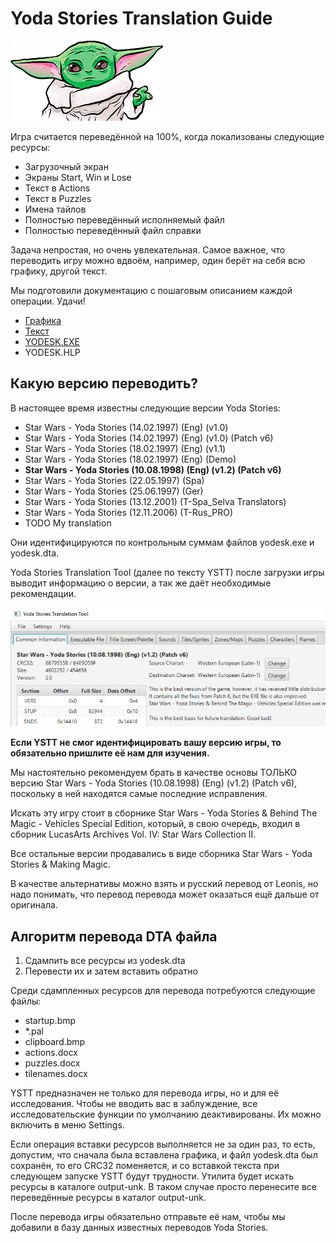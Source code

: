 Yoda Stories Translation Guide
==============================

![](../images/baby-yoda.png)

Игра считается переведённой на 100%, когда локализованы следующие ресурсы: 

* Загрузочный экран
* Экраны Start, Win и Lose
* Текст в Actions
* Текст в Puzzles
* Имена тайлов
* Полностью переведённый исполняемый файл
* Полностью переведённый файл справки

Задача непростая, но очень увлекательная. Самое важное, что переводить игру можно вдвоём, например, один берёт на себя всю графику, другой текст.

Мы подготовили документацию с пошаговым описанием каждой операции. Удачи!

* [Графика](graphics-translation-guide.md)
* [Текст](text-translation-guide.md)
* [YODESK.EXE](exe-translation-guide.md)
* YODESK.HLP

## Какую версию переводить?

В настоящее время известны следующие версии Yoda Stories:

* Star Wars - Yoda Stories (14.02.1997) (Eng) (v1.0)
* Star Wars - Yoda Stories (14.02.1997) (Eng) (v1.0) (Patch v6)
* Star Wars - Yoda Stories (18.02.1997) (Eng) (v1.1)
* Star Wars - Yoda Stories (18.02.1997) (Eng) (Demo)
* **Star Wars - Yoda Stories (10.08.1998) (Eng) (v1.2) (Patch v6)**
* Star Wars - Yoda Stories (22.05.1997) (Spa)
* Star Wars - Yoda Stories (25.06.1997) (Ger)
* Star Wars - Yoda Stories (13.12.2001) (T-Spa_Selva Translators)
* Star Wars - Yoda Stories (12.11.2006) (T-Rus_PRO)
* TODO My translation

Они идентифицируются по контрольным суммам файлов yodesk.exe и yodesk.dta.

Yoda Stories Translation Tool (далее по тексту YSTT) после загрузки игры выводит информацию о версии, а так же даёт необходимые рекомендации.

![](../images/gui-common.png)

**Если YSTT не смог идентифицировать вашу версию игры, то обязательно пришлите её нам для изучения.**

Мы настоятельно рекомендуем брать в качестве основы ТОЛЬКО версию Star Wars - Yoda Stories (10.08.1998) (Eng) (v1.2) (Patch v6),
поскольку в ней находятся самые последние исправления.

Искать эту игру стоит в сборнике Star Wars - Yoda Stories & Behind The Magic - Vehicles Special Edition, который,
в свою очередь, входил в сборник LucasArts Archives Vol. IV: Star Wars Collection II.

Все остальные версии продавались в виде сборника Star Wars - Yoda Stories & Making Magic.

В качестве альтернативы можно взять и русский перевод от Leonis, но надо понимать, что перевод перевода может
оказаться ещё дальше от оригинала.

## Алгоритм перевода DTA файла

1. Сдампить все ресурсы из yodesk.dta
2. Перевести их и затем вставить обратно

Среди сдампленных ресурсов для перевода потребуются следующие файлы:

* startup.bmp
* *.pal
* clipboard.bmp
* actions.docx
* puzzles.docx
* tilenames.docx

YSTT предназначен не только для перевода игры, но и для её исследования. Чтобы не вводить вас в заблуждение, 
все исследовательские функции по умолчанию деактивированы. Их можно включить в меню Settings.

Если операция вставки ресурсов выполняется не за один раз, то есть, допустим, что сначала была вставлена графика, и файл
yodesk.dta был сохранён, то его CRC32 поменяется, и со вставкой текста при следующем запуске YSTT будут трудности. 
Утилита будет искать ресурсы в каталоге output-unk.
В таком случае просто перенесите все переведённые ресурсы в каталог output-unk.

После перевода игры обязательно отправьте её нам, чтобы мы добавили в базу данных известных переводов Yoda Stories.

